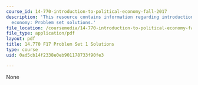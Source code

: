 ```yaml
---
course_id: 14-770-introduction-to-political-economy-fall-2017
description: 'This resource contains information regarding introduction to political
  economy: Problem set solutions.'
file_location: /coursemedia/14-770-introduction-to-political-economy-fall-2017/0ad5cb14f2338e0eb901178733f90fe3_MIT14_770F17_pset1sol.pdf
file_type: application/pdf
layout: pdf
title: 14.770 F17 Problem Set 1 Solutions
type: course
uid: 0ad5cb14f2338e0eb901178733f90fe3

---
```

None